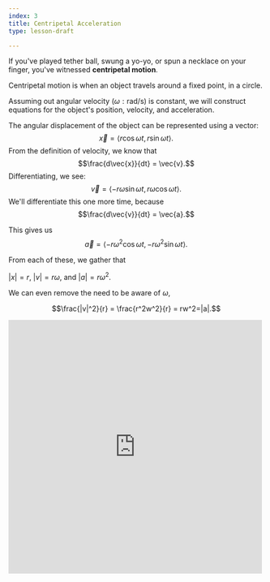 ```yaml
---
index: 3
title: Centripetal Acceleration
type: lesson-draft

---
```


If you've played tether ball, swung a yo-yo, or spun a necklace on your finger, you've witnessed **centripetal motion**. 

Centripetal motion is when an object travels around a fixed point, in a circle. 

Assuming out angular velocity ($\omega: \text{rad/s}$) is constant, we will construct equations for the object's position, velocity, and acceleration.

The angular displacement of the object can be represented using a vector:
$$ \vec{x} = \left<  r\cos\omega t , r\sin\omega t\right>.$$
From the definition of velocity, we know that
$$\frac{d\vec{x}}{dt} = \vec{v}.$$
Differentiating, we see:
$$\vec{v} = \left<  -r\omega\sin\omega t , r\omega\cos\omega t \right>.$$
We'll differentiate this one more time, because
$$\frac{d\vec{v}}{dt} = \vec{a}.$$

This gives us 
$$\vec{a} = \left<  -r\omega^2\cos\omega t , -r\omega^2\sin\omega t \right>.$$

From each of these, we gather that

$|x| = r,$
$|v| = r\omega,$
and
$|a| = r\omega^2.$

We can even remove the need to be aware of $\omega,$

$$\frac{|v|^2}{r}  = \frac{r^2w^2}{r} = rw^2=|a|.$$

<iframe src="https://www.desmos.com/calculator/92hxshx81c?embed" width="500" height="500" class="graph" frameborder=0></iframe>
<!--stackedit_data:
eyJoaXN0b3J5IjpbMTA0NTIzOTc4NCwtMTc4NzgxODgzOCwtMT
U2ODgyODQ2MF19
-->

